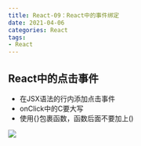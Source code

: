 ```yaml
---
title: React-09：React中的事件绑定
date: 2021-04-06
categories: React
tags: 
- React
---
```

## React中的点击事件
* 在JSX语法的行内添加点击事件
* onClick中的C要大写
* 使用{}包裹函数，函数后面不要加上()

![](https://img-blog.csdnimg.cn/img_convert/5fe90330c15e83505c543192b0475b8b.png)